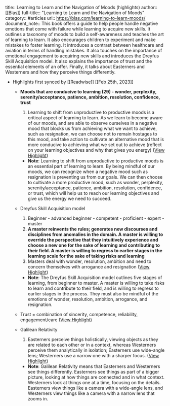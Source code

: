 title:: Learning to Learn and the Navigation of Moods (highlights)
author:: [[Blas]]
full-title:: "Learning to Learn and the Navigation of Moods"
category:: #articles
url:: https://blas.com/learning-to-learn-moods/
document_note:: This book offers a guide to help people handle negative emotions that come with failure while learning to acquire new skills. It outlines a taxonomy of moods to build a self-awareness and teaches the art of learning to learn. It also encourages children to experiment and make mistakes to foster learning. It introduces a contrast between healthcare and aviation in terms of handling mistakes. It also touches on the importance of emotional engagement to acquiring new skills and introduces the Dreyfus Skill Acquisition model. It also explains the importance of trust and the essential elements of an offer. Finally, it talks about Easterners and Westerners and how they perceive things differently.

- Highlights first synced by [[Readwise]] [[Feb 25th, 2023]]
	- **Moods that are conducive to learning (29) - wonder, perplexity, serenity/acceptance, patience, ambition, resolution, confidence, trust**
	  
	  1.  Learning to shift from unproductive to productive moods is a critical aspect of learning to learn. As we learn to become aware of our moods, and are able to observe ourselves in a negative mood that blocks us from achieving what we want to achieve, such as resignation, we can choose not to remain hostages to this mood, and take action to cultivate an alternative mood that is more conducive to achieving what we set out to achieve (reflect on your learning objectives and why that gives you energy) ([View Highlight](https://read.readwise.io/read/01gsw3crxv61g1yytc0cee6kvm))
		- **Note**: Learning to shift from unproductive to productive moods is an essential part of learning to learn. By being mindful of our moods, we can recognize when a negative mood such as resignation is preventing us from our goals. We can then choose to cultivate a more productive mood, such as wonder, perplexity, serenity/acceptance, patience, ambition, resolution, confidence, or trust, which will help us to reach our learning objectives and give us the energy we need to succeed.
	- Dreyfus Skill Acquisition model
	  
	  1.  Beginner - advanced beginner - competent - proficient - expert - master
	    1.  **A master reinvents the rules; generates new discourses and disciplines from anomalies in the domain. A master is willing to override the perspective that they intuitively experience and choose a new one for the sake of learning and contributing to their field. A master is willing to regress to earlier stages in the learning scale for the sake of taking risks and learning**
	    2.  Masters deal with wonder, resolution, ambition and need to concern themselves with arrogance and resignation ([View Highlight](https://read.readwise.io/read/01gsw3d6s483cadj0wjbzkkc4p))
		- **Note**: The Dreyfus Skill Acquisition model outlines five stages of learning, from beginner to master. A master is willing to take risks to learn and contribute to their field, and is willing to regress to earlier stages in the process. They must also be mindful of the emotions of wonder, resolution, ambition, arrogance, and resignation.
	- Trust = combination of sincerity, competence, reliability, engagement/care ([View Highlight](https://read.readwise.io/read/01gsw3dj53751cf8dxbz6jdzj2))
	- Galilean Relativity
	  
	  1.  Easterners perceive things holistically, viewing objects as they are related to each other or in a context, whereas Westerners perceive them analytically in isolation; Easterners use wide-angle lens; Westerners use a narrow one with a sharper focus. ([View Highlight](https://read.readwise.io/read/01gsw3dmkhryeq1t20rknbrzqz))
		- **Note**: Galilean Relativity means that Easterners and Westerners see things differently. Easterners see things as part of a bigger picture, looking at how things are connected and in what context. Westerners look at things one at a time, focusing on the details. Easterners view things like a camera with a wide-angle lens, and Westerners view things like a camera with a narrow lens that zooms in.